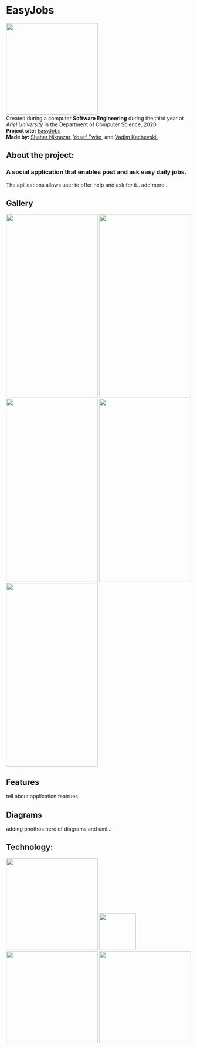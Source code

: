 # EasyJobs
<img src="https://github.com/YosefTwito/EasyJobs/blob/master/app/src/main/easyjobicon-playstore.png" width="250"> <br />
Created during a computer <strong>Software Engineering</strong> during the third year at <em>Ariel University</em> in the Department of Computer Science, 2020 <br /> 
<strong>Project site:</strong>&nbsp;<a href="https://github.com/YosefTwito/EasyJobs">EasyJobs</a><br /> <strong>Made by: </strong> <a href="https://github.com/ShaharNik">Shahar Niknazar</a>, <a href="https://github.com/YosefTwito">Yosef Twito</a>, and <a href="https://github.com/VadimKachevski">Vadim Kachevski.</a></p>
## About the project:
### A social application that enables post and ask easy daily jobs.
The apllications allows user to offer help and ask for it.. add more..
## Gallery
<img src="https://github.com/YosefTwito/EasyJobs/blob/master/app/src/main/Gallery/mainPage.png" width="250" height="500"> <img src="https://github.com/YosefTwito/EasyJobs/blob/master/app/src/main/Gallery/profilePage.png" width="250" height="500"> <img src="https://github.com/YosefTwito/EasyJobs/blob/master/app/src/main/Gallery/adminsPage.png" width="250" height="500"> <img src="https://github.com/YosefTwito/EasyJobs/blob/master/app/src/main/Gallery/jobsPage.png" width="250" height="500"> <img src="https://github.com/YosefTwito/EasyJobs/blob/master/app/src/main/Gallery/EasyJobsTrailer.gif" width="250" height="500">

## Features
tell about application featrues
## Diagrams
adding phothos here of diagrams and uml...
## Technology:
<img src="https://github.com/YosefTwito/EasyJobs/blob/master/app/src/main/technologies/agile.png" width="250"> <img src="https://github.com/YosefTwito/EasyJobs/blob/master/app/src/main/technologies/java.png" width="100">
<img src="https://github.com/YosefTwito/EasyJobs/blob/master/app/src/main/technologies/android.png" width="250">
<img src="https://github.com/YosefTwito/EasyJobs/blob/master/app/src/main/technologies/git.png" width="250">

